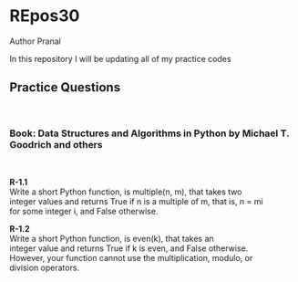 # REpos30
Author Pranal<br>

In this repository I will be updating all of my practice codes<br>

<h2>Practice Questions</h2><br>

<h3>Book: <b>Data Structures and Algorithms in Python</b> by Michael T. Goodrich and others</h3><br>

<p><b>R-1.1</b><br> Write a short Python function, is multiple(n, m), that takes two<br>
integer values and returns True if n is a multiple of m, that is, n = mi<br>
for some integer i, and False otherwise.<br>
</p>

<p><b>R-1.2</b><br> Write a short Python function, is even(k), that takes an<br>
integer value and returns True if k is even, and False otherwise.<br>
However, your function cannot use the multiplication, modulo, or<br>
division operators.<br>
</p>